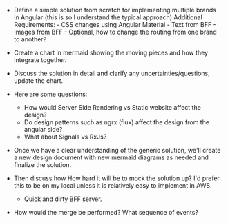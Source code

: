 - Define a simple solution from scratch for implementing multiple brands in Angular (this is so I understand the typical approach)
    Additional Requirements:
        - CSS changes using Angular Material
        - Text from BFF
        - Images from BFF
        - Optional, how to change the routing from one brand to another?
- Create a chart in mermaid showing the moving pieces and how they integrate together.
- Discuss the solution in detail and clarify any uncertainties/questions, update the chart.
- Here are some questions:
    - How would Server Side Rendering vs Static website affect the design?
    - Do design patterns such as ngrx (flux) affect the design from the angular side?
    - What about Signals vs RxJs?
- Once we have a clear understanding of the generic solution, we'll create a new design document with new mermaid diagrams as needed and finalize the solution.
- Then discuss how How hard it will be to mock the solution up? I'd prefer this to be on my local unless it is relatively easy to implement in AWS.
    - Quick and dirty BFF server.
 
- How would the merge be performed? What sequence of events?